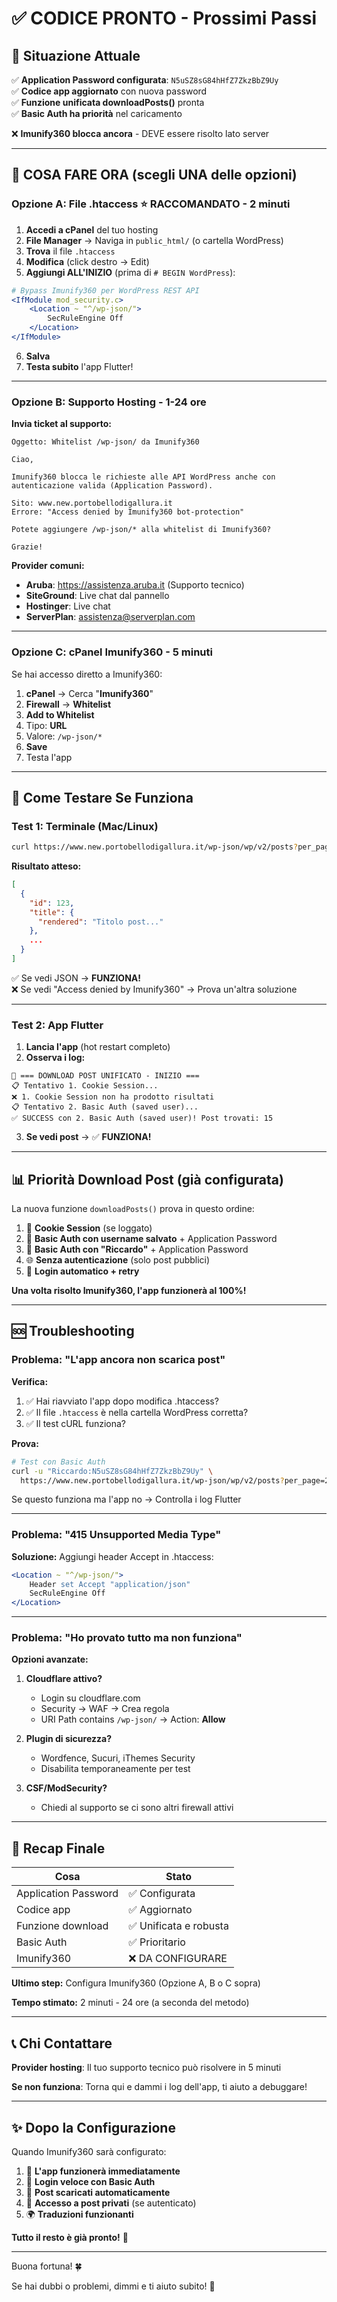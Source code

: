 # ✅ CODICE PRONTO - Prossimi Passi

## 🎯 Situazione Attuale

✅ **Application Password configurata**: `N5uSZ8sG84hHfZ7ZkzBbZ9Uy`  
✅ **Codice app aggiornato** con nuova password  
✅ **Funzione unificata downloadPosts()** pronta  
✅ **Basic Auth ha priorità** nel caricamento  

❌ **Imunify360 blocca ancora** - DEVE essere risolto lato server

---

## 🚀 COSA FARE ORA (scegli UNA delle opzioni)

### **Opzione A: File .htaccess** ⭐ RACCOMANDATO - 2 minuti

1. **Accedi a cPanel** del tuo hosting
2. **File Manager** → Naviga in `public_html/` (o cartella WordPress)
3. **Trova** il file `.htaccess`
4. **Modifica** (click destro → Edit)
5. **Aggiungi ALL'INIZIO** (prima di `# BEGIN WordPress`):

```apache
# Bypass Imunify360 per WordPress REST API
<IfModule mod_security.c>
    <Location ~ "^/wp-json/">
        SecRuleEngine Off
    </Location>
</IfModule>
```

6. **Salva**
7. **Testa subito** l'app Flutter!

---

### **Opzione B: Supporto Hosting** - 1-24 ore

**Invia ticket al supporto:**

```
Oggetto: Whitelist /wp-json/ da Imunify360

Ciao,

Imunify360 blocca le richieste alle API WordPress anche con 
autenticazione valida (Application Password).

Sito: www.new.portobellodigallura.it
Errore: "Access denied by Imunify360 bot-protection"

Potete aggiungere /wp-json/* alla whitelist di Imunify360?

Grazie!
```

**Provider comuni:**
- **Aruba**: https://assistenza.aruba.it (Supporto tecnico)
- **SiteGround**: Live chat dal pannello
- **Hostinger**: Live chat
- **ServerPlan**: assistenza@serverplan.com

---

### **Opzione C: cPanel Imunify360** - 5 minuti

Se hai accesso diretto a Imunify360:

1. **cPanel** → Cerca "**Imunify360**"
2. **Firewall** → **Whitelist**
3. **Add to Whitelist**
4. Tipo: **URL**
5. Valore: `/wp-json/*`
6. **Save**
7. Testa l'app

---

## 🧪 Come Testare Se Funziona

### Test 1: Terminale (Mac/Linux)
```bash
curl https://www.new.portobellodigallura.it/wp-json/wp/v2/posts?per_page=2
```

**Risultato atteso:**
```json
[
  {
    "id": 123,
    "title": {
      "rendered": "Titolo post..."
    },
    ...
  }
]
```

✅ Se vedi JSON → **FUNZIONA!**  
❌ Se vedi "Access denied by Imunify360" → Prova un'altra soluzione

---

### Test 2: App Flutter

1. **Lancia l'app** (hot restart completo)
2. **Osserva i log:**

```
🚀 === DOWNLOAD POST UNIFICATO - INIZIO ===
📋 Tentativo 1. Cookie Session...
❌ 1. Cookie Session non ha prodotto risultati
📋 Tentativo 2. Basic Auth (saved user)...
✅ SUCCESS con 2. Basic Auth (saved user)! Post trovati: 15
```

3. **Se vedi post** → ✅ **FUNZIONA!**

---

## 📊 Priorità Download Post (già configurata)

La nuova funzione `downloadPosts()` prova in questo ordine:

1. 🔐 **Cookie Session** (se loggato)
2. 🔑 **Basic Auth con username salvato** + Application Password
3. 🔑 **Basic Auth con "Riccardo"** + Application Password  
4. 🌐 **Senza autenticazione** (solo post pubblici)
5. 🔄 **Login automatico + retry**

**Una volta risolto Imunify360, l'app funzionerà al 100%!**

---

## 🆘 Troubleshooting

### Problema: "L'app ancora non scarica post"

**Verifica:**
1. ✅ Hai riavviato l'app dopo modifica .htaccess?
2. ✅ Il file `.htaccess` è nella cartella WordPress corretta?
3. ✅ Il test cURL funziona?

**Prova:**
```bash
# Test con Basic Auth
curl -u "Riccardo:N5uSZ8sG84hHfZ7ZkzBbZ9Uy" \
  https://www.new.portobellodigallura.it/wp-json/wp/v2/posts?per_page=2
```

Se questo funziona ma l'app no → Controlla i log Flutter

---

### Problema: "415 Unsupported Media Type"

**Soluzione:** Aggiungi header Accept in .htaccess:

```apache
<Location ~ "^/wp-json/">
    Header set Accept "application/json"
    SecRuleEngine Off
</Location>
```

---

### Problema: "Ho provato tutto ma non funziona"

**Opzioni avanzate:**

1. **Cloudflare attivo?**
   - Login su cloudflare.com
   - Security → WAF → Crea regola
   - URI Path contains `/wp-json/` → Action: **Allow**

2. **Plugin di sicurezza?**
   - Wordfence, Sucuri, iThemes Security
   - Disabilita temporaneamente per test

3. **CSF/ModSecurity?**
   - Chiedi al supporto se ci sono altri firewall attivi

---

## 📝 Recap Finale

| Cosa | Stato |
|------|-------|
| Application Password | ✅ Configurata |
| Codice app | ✅ Aggiornato |
| Funzione download | ✅ Unificata e robusta |
| Basic Auth | ✅ Prioritario |
| Imunify360 | ❌ DA CONFIGURARE |

**Ultimo step:** Configura Imunify360 (Opzione A, B o C sopra)

**Tempo stimato:** 2 minuti - 24 ore (a seconda del metodo)

---

## 📞 Chi Contattare

**Provider hosting**: Il tuo supporto tecnico può risolvere in 5 minuti

**Se non funziona**: Torna qui e dammi i log dell'app, ti aiuto a debuggare!

---

## ✨ Dopo la Configurazione

Quando Imunify360 sarà configurato:

1. 🚀 **L'app funzionerà immediatamente**
2. 📱 **Login veloce con Basic Auth**
3. 📰 **Post scaricati automaticamente**
4. 🔐 **Accesso a post privati** (se autenticato)
5. 🌍 **Traduzioni funzionanti**

**Tutto il resto è già pronto!** 💪

---

Buona fortuna! 🍀

Se hai dubbi o problemi, dimmi e ti aiuto subito! 🚀

